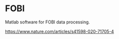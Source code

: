 # FOBI
Matlab software for FOBI data processing.

https://www.nature.com/articles/s41598-020-71705-4
